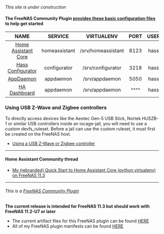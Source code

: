 *This site is under construction*


#### The FreeNAS Community Plugin [provides these basic configuration files][config] to help get started

NAME | SERVICE | VIRTUALENV | PORT | USER | CONFIG DIR
:---: | :---: | :---: | :---: | :---: | :---: |
[Home Assistant Core][1] |homeassistant | /srv/homeassistant | 8123 | hass | /home/hass/homeassistant
[Hass Configurator][HC] | configurator | /srv/configurator | 3218 | hass | /home/hass/configurator
[AppDaemon][AD] | appdaemon | /srv/appdaemon |  5050  | hass | /home/hass/appdaemon
[HA Dashboard][HD] | appdaemon | /srv/appdaemon | ^^^^ | hass | /home/hass/appdaemon


### Using USB Z-Wave and Zigbee controllers

To directly access devices like the Aeotec Gen-5 USB Stick, Nortek HUSZB-1 or similar USB controllers inside an iocage-jail, you will need to use a custom devfs_ruleset. Before a jail can use the custom ruleset, it must first be created on the FreeNAS host.

- [Using a USB Z-Wave or Zigbee controller][add_ruleset]

---

#### Home Assistant Community thread
- [My (rebranded) Quick Start to Home Assistant Core (python virtualenv) on FreeNAS 11.3][ha_forum_qs]

---

###### This is a [FreeNAS Community Plugin][2]
**The current release is intended for FreeNAS 11.3 but should work with FreeNAS 11.2-U7 or later**
- The current artifact files for this FreeNAS plugin can be found [HERE][4]
- All of my FreeNAS plugin manifests can be found [HERE][3]


[ha_forum_qs]: https://community.home-assistant.io/t/my-never-complete-quick-start-to-home-assistant-core-python-virtualenv-on-freenas-11-3/71882?u=troy

[add_ruleset]: ./custom_ruleset.html

[1]: https://homeassistant.io/
[2]: https://www.freenas.org/plugins/
[3]: https://github.com/tprelog/freenas-plugin-index
[4]: https://github.com/tprelog/iocage-homeassistant/tree/11.3-RELEASE


[HC]: https://www.home-assistant.io/docs/ecosystem/hass-configurator/
[AD]: https://www.home-assistant.io/docs/ecosystem/appdaemon/
[HD]: https://www.home-assistant.io/docs/ecosystem/hadashboard/

[github_pages]: https://tprelog.github.io/iocage-homeassistant/
[ruleset]: https://tprelog.github.io/iocage-homeassistant/custom_ruleset.html
[config]: https://github.com/tprelog/iocage-homeassistant/tree/11.3-RELEASE/overlay/root/.hass_overlay
